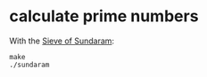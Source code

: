 # calculate prime numbers

With the [Sieve of Sundaram](https://en.wikipedia.org/wiki/Sieve_of_Sundaram):

    make
    ./sundaram

